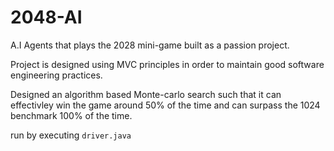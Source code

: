 # 2048-AI
 A.I Agents that plays the 2028 mini-game built as a passion project.
 
 Project is designed using MVC principles in order to maintain good software engineering practices.
 
 Designed an algorithm based Monte-carlo search such that it can effectivley win the game around 50% of the time and can surpass the 1024 benchmark 100% of the time.
 
 
run by executing `driver.java`
 
 
